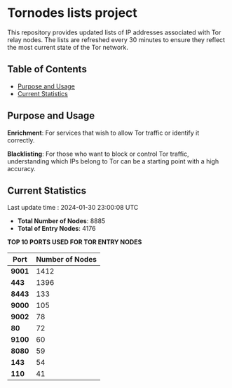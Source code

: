 # Tornodes lists project

This repository provides updated lists of IP addresses associated with Tor relay nodes. The lists are refreshed every 30 minutes to ensure they reflect the most current state of the Tor network.

## Table of Contents

- [Purpose and Usage](#purpose-and-usage)
- [Current Statistics](#current-statistics)


## Purpose and Usage

**Enrichment**: For services that wish to allow Tor traffic or identify it correctly.

**Blacklisting**: For those who want to block or control Tor traffic, understanding which IPs belong to Tor can be a starting point with a high accuracy.

## Current Statistics

Last update time : 2024-01-30 23:00:08 UTC

- **Total Number of Nodes**: 8885
- **Total of Entry Nodes**: 4176

**TOP 10 PORTS USED FOR TOR ENTRY NODES**

| **Port** | **Number of Nodes** |
|------|-----------------|
| **9001**   | 1412  |
| **443**   | 1396  |
| **8443**   | 133  |
| **9000**   | 105  |
| **9002**   | 78  |
| **80**   | 72  |
| **9100**   | 60  |
| **8080**   | 59  |
| **143**   | 54  |
| **110**   | 41  |

